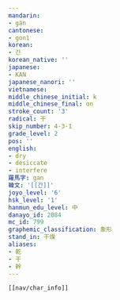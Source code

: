 ```yaml
---
mandarin:
- gàn
cantonese:
- gon1
korean:
- 간
korean_native: ''
japanese:
- KAN
japanese_nanori: ''
vietnamese:
middle_chinese_initial: k
middle_chinese_final: ɑn
stroke_count: '3'
radical: 干
skip_number: 4-3-1
grade_level: 2
pos: ''
english:
- dry
- desiccate
- interfere
羅馬字: gan
韓文: '[[간]]'
joyo_level: '6'
hsk_level: '1'
hanmun_edu_level: 中
danayo_id: 2084
mc_id: 799
graphemic_classification: 象形
stand_in: 干燥
aliases:
- 乾
- 干
- 幹
---
```

```meta-bind-embed
[[nav/char_info]]
```
